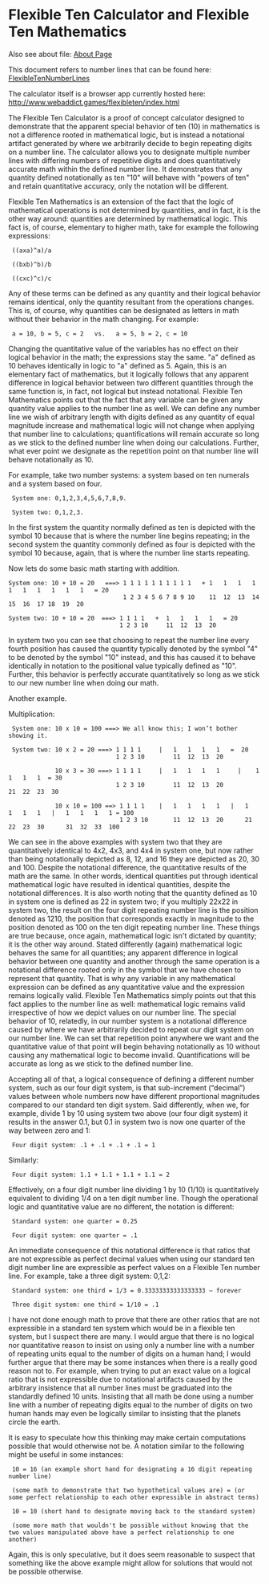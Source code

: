 

# Flexible Ten Calculator and Flexible Ten Mathematics

Also see about file:
[About Page](./about.md)

This document refers to number lines that can be found here:
[FlexibleTenNumberLines](./FlexTenNumberLines.jpg)

The calculator itself is a browser app currently hosted here: http://www.webaddict.games/flexibleten/index.html

The Flexible Ten Calculator is a proof of concept calculator designed to demonstrate that the apparent special behavior of ten (10) in mathematics is not a difference rooted in mathematical logic, but is instead a notational artifact generated by where we arbitrarily decide to begin repeating digits on a number line. The calculator allows you to designate multiple number lines with differing numbers of repetitive digits and does quantitatively accurate math within the defined number line. It demonstrates that any quantity defined notationally as ten "10" will behave with "powers of ten" and retain quantitative accuracy, only the notation will be different.

Flexible Ten Mathematics is an extension of the fact that the logic of mathematical operations is not determined by quantities, and in fact, it is the other way around: quantities are determined by mathematical logic. This fact is, of course, elementary to higher math, take for example the following expressions:

     ((axa)^a)/a

     ((bxb)^b)/b

     ((cxc)^c)/c  

Any of these terms can be defined as any quantity and their logical behavior remains identical, only the quantity resultant from the operations changes. This is, of course, why quantities can be designated as letters in math without their behavior in the math changing. For example:

     a = 10, b = 5, c = 2   vs.   a = 5, b = 2, c = 10
	 
Changing the quantitative value of the variables has no effect on their logical behavior in the math; the expressions stay the same. "a" defined as 10 behaves identically in logic to "a" defined as 5. Again, this is an elementary fact of mathematics, but it logically follows that any apparent difference in logical behavior between two different quantities through the same function is, in fact, not logical but instead notational. Flexible Ten Mathematics points out that the fact that any variable can be given any quantity value applies to the number line as well. We can define any number line we wish of arbitrary length with digits defined as any quantity of equal magnitude increase and mathematical logic will not change when applying that number line to calculations; quantifications will remain accurate so long as we stick to the defined number line when doing our calculations. Further, what ever point we designate as the repetition point on that number line will behave notationally as 10.
 
	 
For example, take two number systems: a system based on ten numerals and a system based on four.

     System one: 0,1,2,3,4,5,6,7,8,9.

     System two: 0,1,2,3.

In the first system the quantity normally defined as ten is depicted with the symbol 10 because that is where the number line begins repeating; in the second system the quantity commonly defined as four is depicted with the symbol 10 because, again, that is where the number line starts repeating. 

Now lets do some basic math starting with addition.

    System one: 10 + 10 = 20   ===> 1 1 1 1 1 1 1 1 1 1   + 1   1   1   1   1   1   1   1   1   1   = 20
                                    1 2 3 4 5 6 7 8 9 10    11  12  13  14  15  16  17 18  19  20

    System two: 10 + 10 = 20  ===> 1 1 1 1   +  1   1   1   1   = 20
                                   1 2 3 10     11  12  13  20

In system two you can see that choosing to repeat the number line every fourth position has caused the quantity typically denoted by the symbol "4" to be denoted by the symbol "10" instead, and this has caused it to behave identically in notation to the positional value typically defined as "10". Further, this behavior is perfectly accurate quantitatively so long as we stick to our new number line when doing our math.

Another example.

Multiplication:

     System one: 10 x 10 = 100 ===> We all know this; I won’t bother showing it.

     System two: 10 x 2 = 20 ===> 1 1 1 1     |   1   1   1   1   =  20
                                  1 2 3 10        11  12  13  20

                 10 x 3 = 30 ===> 1 1 1 1     |   1   1   1   1     |    1   1   1   1  = 30
                                  1 2 3 10        11  12  13  20         21  22  23  30

                 10 x 10 = 100 ==> 1 1 1 1    |   1   1   1   1   |   1   1   1   1   |   1   1   1   1 = 100
                                   1 2 3 10       11  12  13  20      21  22  23  30      31  32  33  100



We can see in the above examples with system two that they are quantitatively identical to 4x2, 4x3, and 4x4 in system one, but now rather than being notationally depicted as 8, 12, and 16 they are depicted as 20, 30 and 100. Despite the notational difference, the quantitative results of the math are the same. In other words, identical quantities put through identical mathematical logic have resulted in identical quantities, despite the notational differences. It is also worth noting that the quantity defined as 10 in system one is defined as 22 in system two; if you multiply 22x22 in system two, the result on the four digit repeating number line is the position denoted as 1210, the position that corresponds exactly in magnitude to the position denoted as 100 on the ten digit repeating number line. These things are true because, once again, mathematical logic isn't dictated by quantity; it is the other way around. Stated differently (again) mathematical logic behaves the same for all quantities; any apparent difference in logical behavior between one quantity and another through the same operation is a notational difference rooted only in the symbol that we have chosen to represent that quantity. That is why any variable in any mathematical expression can be defined as any quantitative value and the expression remains logically valid. Flexible Ten Mathematics simply points out that this fact applies to the number line as well: mathematical logic remains valid irrespective of how we depict values on our number line. The special behavior of 10, relatedly, in our number system is a notational difference caused by where we have arbitrarily decided to repeat our digit system on our number line. We can set that repetition point anywhere we want and the quantitative value of that point will begin behaving notationally as 10 without causing any mathematical logic to become invalid. Quantifications will be accurate as long as we stick to the defined number line. 

Accepting all of that, a logical consequence of defining a different number system, such as our four digit system, is that sub-increment (“decimal”) values between whole numbers now have different proportional magnitudes compared to our standard ten digit system. Said differently, when we, for example, divide 1 by 10 using system two above (our four digit system) it results in the answer 0.1, but 0.1 in system two is now one quarter of the way between zero and 1:

     Four digit system: .1 + .1 + .1 + .1 = 1

Similarly:

     Four digit system: 1.1 + 1.1 + 1.1 + 1.1 = 2
	 
Effectively, on a four digit number line dividing 1 by 10 (1/10) is quantitatively equivalent to dividing 1/4 on a ten digit number line. Though the operational logic and quantitative value are no different, the notation is different:

     Standard system: one quarter = 0.25

     Four digit system: one quarter = .1

An immediate consequence of this notational difference is that ratios that are not expressible as perfect decimal values when using our standard ten digit number line are expressible as perfect values on a Flexible Ten number line. For example, take a three digit system: 0,1,2:

     Standard system: one third = 1/3 = 0.33333333333333333 – forever

     Three digit system: one third = 1/10 = .1 
	 
I have not done enough math to prove that there are other ratios that are not expressible in a standard ten system which would be in a flexible ten system, but I suspect there are many. I would argue that there is no logical nor quantitative reason to insist on using only a number line with a number of repeating units equal to the number of digits on a human hand; I would further argue that there may be some instances when there is a really good reason not to. For example, when trying to put an exact value on a logical ratio that is not expressible due to notational artifacts caused by the arbitrary insistence that all number lines must be graduated into the standardly defined 10 units. Insisting that all math be done using a number line with a number of repeating digits equal to the number of digits on two human hands may even be logically similar to insisting that the planets circle the earth. 

It is easy to speculate how this thinking may make certain computations possible that would otherwise not be. A notation similar to the following might be useful in some instances:

     10 = 16 (an example short hand for designating a 16 digit repeating number line)
	 
	 (some math to demonstrate that two hypothetical values are) = (or some perfect relationship to each other expressible in abstract terms) 
	 
	 10 = 10 (short hand to designate moving back to the standard system)
	 
	 (some more math that wouldn't be possible without knowing that the two values manipulated above have a perfect relationship to one another)
	 
Again, this is only speculative, but it does seem reasonable to suspect that something like the above example might allow for solutions that would not be possible otherwise.